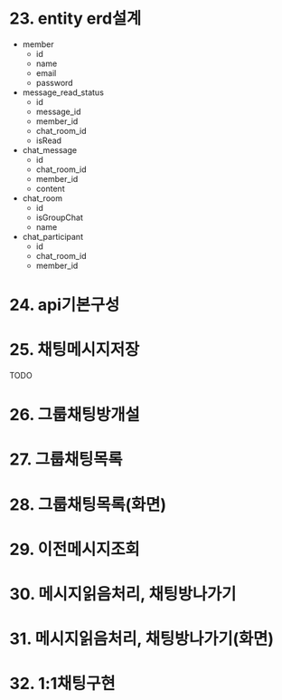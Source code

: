 # 23. entity erd설계
- member
  - id
  - name
  - email
  - password
- message_read_status
  - id
  - message_id
  - member_id
  - chat_room_id
  - isRead
- chat_message
  - id
  - chat_room_id
  - member_id
  - content
- chat_room
  - id
  - isGroupChat
  - name
- chat_participant
  - id
  - chat_room_id
  - member_id

# 24. api기본구성


# 25. 채팅메시지저장
TODO

# 26. 그룹채팅방개설

# 27. 그룹채팅목록

# 28. 그룹채팅목록(화면)

# 29. 이전메시지조회

# 30. 메시지읽음처리, 채팅방나가기

# 31. 메시지읽음처리, 채팅방나가기(화면)

# 32. 1:1채팅구현


